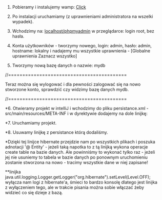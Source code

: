 1. Pobieramy i instalujemy wamp:
[Click](http://www.wampserver.com/en/)

2. Po instalacji uruchamiamy (z uprawnieniami administratora na wszelki wypadek).

3. Wchodzimy na: [localhost/phpmyadmin](http://localhost/phpmyadmin/) w przeglądarce: login root, bez hasła.

4. Konta użytkowników - tworzymy nowego, login: admin, hasło: admin, hostname: lokalny i nadajemy mu wszystkie uprawnienia - [Globalne uprawnienia Zaznacz wszystko]

5. Tworzymy nową bazę danych o nazwie: mydb

//==========================================

Teraz można się wylogować i dla pewności zalogować się na nowo stworzone konto, sprawdzić czy widzimy bazę danych mydb.

//==========================================

*6. Otwieramy projekt w intelliJ i wchodzimy do pliku persistance.xml - src/main/resources/META-INF i w dyrektywie <properties> dodajemy na dole linijkę: 

<property name="hibernate.hbm2ddl.auto" value="create" />

*7. Uruchamiamy projekt.

*8. Usuwamy linijkę z persistance którą dodaliśmy.

*Dzięki tej linijce hibernate przejdzie nam po wszystkich plikach i poszuka adnotacji '@ Entity' - jeżeli taką napotka to z tą linijką wykona operacje create table na bazie danych. Ale powinniśmy to wykonać tylko raz - jeżeli jej nie usuniemy to tabela w bazie danych po ponownym uruchomieniu zostanie stworzona na nowo - tracimy wszystkie dane w niej zapisane!

**linijka  java.util.logging.Logger.getLogger("org.hibernate").setLevel(Level.OFF); wyłącza nam logi z hibernate'a, śmieci to bardzo konsolę dlatego jest linijka z wyłączeniem tego, ale w trakcie pisania można sobie włączać żeby widzieć co się dzieje z bazą.